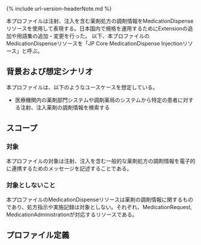 {% include url-version-headerNote.md %}

本プロファイルは注射、注入を含む薬剤処方の調剤情報をMedicationDispenseリソースを使用して表現する。日本国内で規格を運用するためにExtensionの追加や用語集の追加・変更を行った。
以下、本プロファイルのMedicationDispenseリソースを「JP Core MedicationDispense Injectionリソース」と呼ぶ。

## 背景および想定シナリオ
本プロファイルは、以下のようなユースケースを想定している。

- 医療機関内の薬剤部門システムや調剤薬局のシステムから特定の患者に対する注射、注入薬剤の調剤情報を検索する

## スコープ
<h3>対象</h3>

本プロファイルの対象は注射、注入を含む一般的な薬剤処方の調剤情報を電子的に連携するためのメッセージを記述することである。

<h3>対象としないこと</h3>

本プロファイルのMedicationDispenseリソースは薬剤の調剤情報に関するものであり、処方指示や実施記録は対象としない。それぞれ、MedicationRequest, MedicationAdministrationが対応するリソースである。

## プロファイル定義
